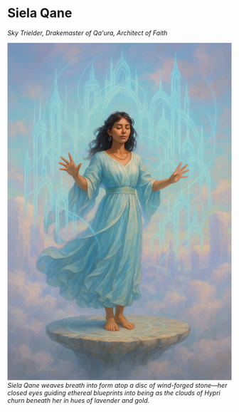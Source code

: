 # Siela Qane

_Sky Trielder, Drakemaster of Qa'ura, Architect of Faith_

<img src="wiki_images/Siela Qane.png"><i>Siela Qane weaves breath into form atop a disc of wind-forged stone—her closed eyes guiding ethereal blueprints into being as the clouds of Hypri churn beneath her in hues of lavender and gold.</i></img>

<!--

> _"When air meets belief, both become visible. This is the essence of our city—the seen and unseen dancing together."_  
> **—Siela Qane, dedication of the Wind Highways**

> _"Architecture is the reaching out for the truth."_  
> **—Louis Kahn**

**Bin:** [[Scape]]  
**Basin:** [[Sacrus]]  
**Eco:** [[Toma]] ([[Usaka]]) of [[Toman Ecoss]]  
**Kingdom:** [[Huma]]  
**Phylum:** [[Asceptim]]
**Class:** [[Hypri Highcourt]]  
**Order:** [[Ahdom Few]]  

**Appearance**

Siela Qane is youthful and vibrant, with tan skin and features reflecting a heritage from the sun-drenched islands of the southern seas. She has dark brown hair, often worn loose or in simple braids that catch the wind. Her eyes are lively and expressive, always reflecting her enthusiasm and intensity. Siela favors flowing robes and garments in light blue, white, and pale green, evoking the sky and open air. These clothes are airy and elegant, designed to move with the wind and never restrict her motion. She adorns herself with golden jewelry—delicate chains, earrings, and rings that glint in the sunlight and accentuate her gestures. Her presence is both sweet and demanding: she is quick to smile and encourage, but her patience is short, especially when her ambitions or the progress of her projects (such as Palas) are delayed. Her energy and charisma are matched by a determined will, making her both an inspiring leader and a formidable force when challenged.

Siela Qane is the third member of the [[Ahdom Few]], the triarchy that rules [[Hypri]] through the [[Hypri Highcourt]]. As Sky Trielder, she oversees all aerial aspects of the city's governance, including its elaborate wind harvesting infrastructure, airship transportation networks, and the critical wind highways that connect Usaka's spire cities. Her mastery of gas pressurization magic—the manipulation of air and other gaseous substances through precise pressure control—makes her the foremost authority on atmospheric sciences in eastern Toma.

Unlike her sisters, who conceal or modify aspects of their identities and ambitions, Siela operates with remarkable transparency regarding her goals. She is an outspoken devotee of [[Asceptim]] who actively promotes the faith's adoption throughout [[Usaka]], particularly in the [[Tayim Trade Republic]]. Her most ambitious ongoing project is the creation of [[Palas]], an aerial [[Imaan Plane]] dedicated to [[Asath]] that she intends to serve as a celestial sanctuary for believers.

## Origins and Religious Conviction

### Early Life and Conversion

Born to a family of atmospheric engineers who maintained some of Hypri's earliest wind harvesting systems, Siela showed prodigious talent for air manipulation from childhood. While her early training focused on practical applications, a near-fatal accident during an apprenticeship project brought her into contact with Asceptim missionaries from [[Sol Unita]].

The experience of floating between life and death—which she describes as "suspended in Asath's light"—led to her profound conversion. She emerged from recovery with both enhanced magical abilities and an unshakeable devotion to Asceptim's principles, particularly the [[Rite of Passage]] that describes ascension beyond the material plane.

### Rise to Prominence

Siela's path to the Hypri Highcourt began with her creation of the [[Cloudgardens]], an architectural marvel built entirely by hand as a shrine to [[Qa'ura]] after an early mistake cost her respect and position as the serpent's drakemaster. This stunning achievement—combining artistic beauty, engineering precision, and spiritual symbolism—restored her standing and established her reputation as both a master builder and devout visionary.

Following her reinstatement as Drakemaster, Siela joined forces with [[Ximena Lathen]] and [[Jarma Konich]] to form the Ahdom Few, contributing her aerial expertise and growing religious influence to their collective governance.

## Gas Pressurization Magic

### Theory and Application

Gas pressurization represents Siela's contribution to the sisters' complementary mastery of pressure-based magical disciplines. While [[Ximena Lathen]] controls liquids and [[Jarma Konich]] manipulates solids, Siela's domain is the manipulation of gases through precise pressure differentials and atmospheric control.

Her magical specialties include:

- **Current Crafting** – Creating and directing airflows of varying strength and complexity
- **Pressure Barrier Formation** – Establishing invisible walls or chambers through concentrated air pressure
- **Weather Manipulation** – Influencing local atmospheric conditions through controlled pressure changes
- **Sound Shaping** – Modulating air vibrations to amplify, dampen, or transform acoustic patterns

These techniques form the foundation of Hypri's wind harvesting technology, airship navigation systems, and the complex wind highways that allow travel against the [[World Gyre]]'s natural currents.

### Aerial Architecture

Siela is renowned throughout Toma for her innovations in aerial architecture—a discipline that combines traditional building techniques with sophisticated air pressure manipulation to create structures that seem to defy gravity. Her designs characteristically feature:

- Floating or partially suspended elements sustained by carefully maintained air currents
- Acoustic properties that transform wind into harmonic tones or whispered messages
- Integration of living components, particularly airborne flora that thrive in specific pressure environments
- Symbolic patterns that align with Asceptim cosmology and the [[Rites of Huma]]

Her masterworks include not only the famous Cloudgardens but also Hypri's elaborate wind highway terminals and the massive intake structures that power the city's vent system.

## Roles and Responsibilities

### Sky Trielder of Hypri

As Sky Trielder in the [[Hypri Highcourt]], Siela's official responsibilities include:

- Oversight of the wind harvesting infrastructure that powers much of the city
- Management of the wind highways connecting Usaka's spire cities
- Regulation of airship traffic and aerial transportation systems
- Administration of climate control mechanisms throughout Hypri's spires

Her governance style emphasizes the integration of practical function with spiritual purpose, often framing technological innovations as steps toward greater enlightenment. This approach has made her popular with both traditional [[Dweller]] communities and progressive elements seeking modernization.

### Drakemaster of Qa'ura

Siela maintains a complex bond with [[Qa'ura]], the crystalline Amphiptere serpent also known as Aura Quartz—one of the [[Spawn of Hidraal]] controlled by the Ahdom Few. This enigmatic creature, with its translucent body that refracts light in mesmerizing patterns, represents the aerial aspect of the primordial serpents.

Through her connection with Qa'ura, Siela gains enhanced atmospheric perception and the ability to manipulate light patterns in addition to her pressure magic. She frequently communes with the serpent during extended meditation sessions, emerging with visions she translates into architectural plans or religious teachings.

<div class="feathermark">
    <p class="feathermark-attribution">Corvi's Feathermark</p>
    <p>The vastness of human suffering can only be matched by the depth of our self-deception. Siela Qane's "communion" with Qa'ura is not the beatific exchange she portrays, but something far more devastating.</p>
    <p>During these sessions, her consciousness fragments into prismatic shards, each reflecting a different aspect of Qa'ura's ancient trauma. What she experiences as divine inspiration is actually exposure to millennia of compressed agony—the crystallized memory of Hidraal's beheading and the subsequent isolation of her separated aspects.</p>
    <p>The architectural plans she produces afterward don't merely incorporate Asceptim symbolism; they recreate, with microscopic precision, the neural pathways of Hidraal's original consciousness. Every spire, arch, and chamber in Palas maps exactly to a section of the hydra's fractured mind. The entire project is an unconscious attempt to reassemble a brain architecture that once housed three perspectives in perfect, terrible harmony.</p>
    <p>Most tragic of all, Siela genuinely believes she serves Asath's ascension while inadvertently building a receiver designed to capture and consolidate Hidraal's scattered consciousness. When completed, Palas won't be a sanctuary—it will be a vessel, waiting for its ancient occupant to return.</p>
</div>

### Religious Leadership

Beyond her governmental role, Siela serves as High Priestess of Wind in Hypri's growing [[Asceptim]] community. She has established several shrines to [[Asath]] throughout the city, with a particular emphasis on locations where wind currents naturally converge or create unusual acoustic phenomena.

Her religious activities include:

- Regular sermons that connect wind harvesting practices to Asceptim principles
- Initiation rituals for new converts that involve controlled experiences of atmospheric pressure changes
- Diplomatic outreach to [[Sol Unita]] and other Asceptim-aligned powers
- Training acolytes in the spiritual dimensions of pressure manipulation

These efforts have significantly increased Asceptim's influence in Hypri, though the faith remains one among many in the city's diverse religious landscape.

## Personal Ambitions and Projects

### The Palas Project

Siela's most ambitious undertaking is the creation of [[Palas]], an aerial [[Imaan Plane]] devoted to [[Asath]] and designed as a perfect environment for spiritual ascension. This massive project involves:

- Cultivating and directing the only publicly accessible drake clutch in Toma
- Applying advanced pressure magic to shape an entire dimensional pocket
- Creating architecture that physically embodies Asceptim cosmology
- Establishing sustainable systems that will eventually support a permanent population

When completed, Palas is intended to serve as a second Imaan Plane of Asceptim (complementing [[Sol Proscima]]), connected through the In-Between to form a celestial network for believers. Siela envisions it as both a sanctuary for devout practitioners and a powerful symbol of Asceptim's growing influence in eastern Toma.

### Vision for Gludestit Restoration

Like her sisters, Siela seeks the eventual reunification of the [[Spawn of Hidraal]] to restore [[Gludestit]] and address the [[Hoard Sickness]] afflicting primordials. However, her approach differs significantly from her siblings:

- While [[Jarma Konich]] advocates integration with the [[Chain of Delta]]'s economic systems
- And [[Ximena Lathen]] favors a carefully controlled [[Imperial Growth]] strategy
- Siela believes restoration should occur through incorporation with [[Asceptim]] and devotion to [[Asath]]

Her vision involves a spiritual transformation of Gludestit's fundamental principles, aligning the ancient primordial belief system with Asceptim's focus on ascension and enlightenment. This controversial position has created tension with both her sisters and with traditionalist followers of Gludestit in Usaka.

## Images

<img src="wiki_images/Cloudgardens.png"><i>The Cloudgardens, Siela's masterwork of aerial architecture and devotion to Qa'ura</i></img>

<img src="wiki_images/Qa'ura.png"><i>Qa'ura, the crystalline Amphiptere serpent, manifesting during an Asceptim ceremony</i></img>

## Inspiration

Siela Qane draws inspiration from various sources, including:
- Antoni Gaudí and other visionary architects who blended spirituality with design
- Wind harvesting and sustainable energy technologies
- Religious leaders who combined scientific understanding with faith
- Acoustic engineers and sound artists
- Atmospheric scientists studying pressure systems and weather patterns

## Related Wiki Pages

- [[Hypri]]
- [[Hypri Highcourt]]
- [[Ahdom Few]]
- [[Ximena Lathen]]
- [[Jarma Konich]]
- [[Qa'ura]]
- [[Palas]]
- [[Asceptim]]
- [[Asath]]
- [[World Gyre]]
- [[Wind Highways]]
- [[Spawn of Hidraal]]
- [[Hidraal]]

-->